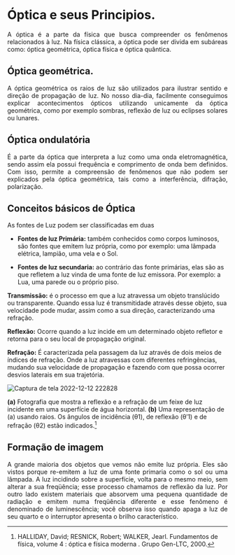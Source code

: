 # Óptica e seus Principios.
<p align="justify"> A óptica é a parte da física que busca compreender os fenômenos relacionados à luz. Na física clássica, a óptica pode ser divida em subáreas como: óptica geométrica, óptica física e óptica quântica. </p>

## Óptica geométrica.

<p align="justify"> A óptica geométrica os raios de luz são utilizados para ilustrar sentido e direção de propagação de luz. No nosso dia-dia, facilmente conseguimos explicar acontecimentos ópticos utilizando unicamente da óptica geométrica, como por exemplo sombras, reflexão de luz ou eclipses solares ou lunares. </p>

## Óptica ondulatória

<p align="justify"> É a parte da óptica que interpreta a luz como uma onda eletromagnética, sendo assim ela possui frequência e comprimento de onda bem definidos. Com isso, permite a compreensão de fenômenos que não podem ser explicados pela óptica geométrica, tais como a interferência, difração, polarização. </p>

## Conceitos básicos de Óptica

<p align="justify"> As fontes de Luz podem ser classificadas em duas </p>

* **Fontes de luz Primária:** também conhecidos como corpos luminosos, são fontes que emitem luz própria, como por exemplo: uma lâmpada elétrica, lampião, uma vela e o Sol.


* **Fontes de luz secundaria:** ao contrário das fonte primárias, elas são as que refletem a luz vinda de uma fonte de luz emissora. Por exemplo: a Lua, uma parede ou o próprio piso.

**Transmissão:** é o processo em que a luz atravessa um objeto translúcido ou transparente. Quando essa luz é transmitidade através desse objeto, sua velocidade pode mudar, assim como a sua direção, caracterizando uma refração.

**Reflexão:** Ocorre quando a luz incide em um determinado objeto refletor e retorna para o seu local de propagação original.

**Refração:** É caracterizada pela passagem da luz através de dois meios de índices de refração. Onde a luz atravessas com diferentes refringências, mudando sua velocidade de propagação e fazendo com que possa ocorrer desvios laterais em sua trajetória.

![Captura de tela 2022-12-12 222828](https://user-images.githubusercontent.com/118854181/207203697-3ed71d93-b657-4e0b-9db0-1f3b49a2f214.png)

**(a)** Fotografia que mostra a reflexão e a refração de um feixe de luz incidente em uma
superfície de água horizontal. 
**(b)** Uma representação de (a) usando raios. Os ângulos de incidência (θ1),
de reflexão (θ′1) e de refração (θ2) estão indicados.[^1]


 
## Formação de imagem 

<p align="justify"> A grande maioria dos objetos que vemos não emite luz própria. Eles são
vistos porque re-emitem a luz de uma fonte primaria como o sol ou uma lâmpada.
A luz incidindo sobre a superfície, volta para o mesmo meio, sem alterar a sua
freqüência; esse processo chamamos de reflexão da luz. Por outro lado existem
materiais que absorvem uma pequena quantidade de radiação e emitem numa
freqüência diferente e esse fenômeno é denominado de luminescência; você
observa isso quando apaga a luz de seu quarto e o interruptor apresenta o brilho
característico. </p>

[^1]: HALLIDAY, David; RESNICK, Robert; WALKER, Jearl. Fundamentos de física, volume 4 : óptica e física moderna . Grupo Gen-LTC, 2000.
